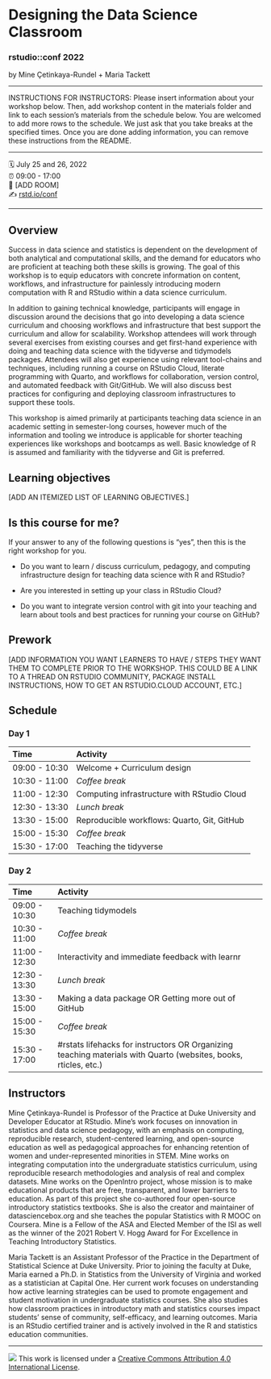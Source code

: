 Designing the Data Science Classroom
================

### rstudio::conf 2022

by Mine Çetinkaya-Rundel + Maria Tackett

-----

INSTRUCTIONS FOR INSTRUCTORS: Please insert information about your
workshop below. Then, add workshop content in the materials folder and
link to each session’s materials from the schedule below. You are
welcomed to add more rows to the schedule. We just ask that you take
breaks at the specified times. Once you are done adding information, you
can remove these instructions from the README.

-----

:spiral_calendar: July 25 and 26, 2022  
:alarm_clock:     09:00 - 17:00  
:hotel:           \[ADD ROOM\]  
:writing_hand:    [rstd.io/conf](http://rstd.io/conf)

-----

## Overview

Success in data science and statistics is dependent on the development of both analytical and computational skills, and the demand for educators who are proficient at teaching both these skills is growing. The goal of this workshop is to equip educators with concrete information on content, workflows, and infrastructure for painlessly introducing modern computation with R and RStudio within a data science curriculum.
 
In addition to gaining technical knowledge, participants will engage in discussion around the decisions that go into developing a data science curriculum and choosing workflows and infrastructure that best support the curriculum and allow for scalability. Workshop attendees will work through several exercises from existing courses and get first-hand experience with doing and teaching data science with the tidyverse and tidymodels packages. Attendees will also get experience using relevant tool-chains and techniques, including running a course on RStudio Cloud, literate programming with Quarto, and workflows for collaboration, version control, and automated feedback with Git/GitHub. We will also discuss best practices for configuring and deploying classroom infrastructures to support these tools.
 
This workshop is aimed primarily at participants teaching data science in an academic setting in semester-long courses, however much of the information and tooling we introduce is applicable for shorter teaching experiences like workshops and bootcamps as well. Basic knowledge of R is assumed and familiarity with the tidyverse and Git is preferred.

## Learning objectives

[ADD AN ITEMIZED LIST OF LEARNING OBJECTIVES.]

## Is this course for me?

If your answer to any of the following questions is “yes”, then this is the right workshop for you.
 
- Do you want to learn / discuss curriculum, pedagogy, and computing infrastructure design for teaching data science with R and RStudio?

- Are you interested in setting up your class in RStudio Cloud?

- Do you want to integrate version control with git into your teaching and learn about tools and best practices for running your course on GitHub?

## Prework

\[ADD INFORMATION YOU WANT LEARNERS TO HAVE / STEPS THEY WANT THEM TO
COMPLETE PRIOR TO THE WORKSHOP. THIS COULD BE A LINK TO A THREAD ON
RSTUDIO COMMUNITY, PACKAGE INSTALL INSTRUCTIONS, HOW TO GET AN
RSTUDIO.CLOUD ACCOUNT, ETC.\]

## Schedule

### Day 1

| Time          | Activity         |
| :------------ | :--------------- |
| 09:00 - 10:30 | Welcome + Curriculum design        |
| 10:30 - 11:00 | *Coffee break*   |
| 11:00 - 12:30 | Computing infrastructure with RStudio Cloud         |
| 12:30 - 13:30 | *Lunch break*    |
| 13:30 - 15:00 | Reproducible workflows: Quarto, Git, GitHub        |
| 15:00 - 15:30 | *Coffee break*   |
| 15:30 - 17:00 | Teaching the tidyverse       |

### Day 2

| Time          | Activity         |
| :------------ | :--------------- |
| 09:00 - 10:30 | Teaching tidymodels        |
| 10:30 - 11:00 | *Coffee break*   |
| 11:00 - 12:30 | Interactivity and immediate feedback with learnr      |
| 12:30 - 13:30 | *Lunch break*    |
| 13:30 - 15:00 | Making a data package    OR Getting more out of GitHub    |
| 15:00 - 15:30 | *Coffee break*   |
| 15:30 - 17:00 | #rstats lifehacks for instructors OR Organizing teaching materials with Quarto (websites, books, rticles, etc.)        |

## Instructors

Mine Çetinkaya-Rundel is Professor of the Practice at Duke University and Developer Educator at RStudio. Mine’s work focuses on innovation in statistics and data science pedagogy, with an emphasis on computing, reproducible research, student-centered learning, and open-source education as well as pedagogical approaches for enhancing retention of women and under-represented minorities in STEM. Mine works on integrating computation into the undergraduate statistics curriculum, using reproducible research methodologies and analysis of real and complex datasets.  Mine works on the OpenIntro project, whose mission is to make educational products that are free, transparent, and lower barriers to education. As part of this project she co-authored four open-source introductory statistics textbooks. She is also the creator and maintainer of datasciencebox.org and she teaches the popular Statistics with R MOOC on Coursera. Mine is a Fellow of the ASA and Elected Member of the ISI as well as the winner of the 2021 Robert V. Hogg Award for For Excellence in Teaching Introductory Statistics.

Maria Tackett is an Assistant Professor of the Practice in the Department of Statistical Science at Duke University. Prior to joining the faculty at Duke, Maria earned a Ph.D. in Statistics from the University of Virginia and worked as a statistician at Capital One. Her current work focuses on understanding how active learning strategies can be used to promote engagement and student motivation in undergraduate statistics courses. She also studies how classroom practices in introductory math and statistics courses impact students’ sense of community, self-efficacy, and learning outcomes. Maria is an RStudio certified trainer and is actively involved in the R and statistics education communities.

-----

![](https://i.creativecommons.org/l/by/4.0/88x31.png) This work is
licensed under a [Creative Commons Attribution 4.0 International
License](https://creativecommons.org/licenses/by/4.0/).
